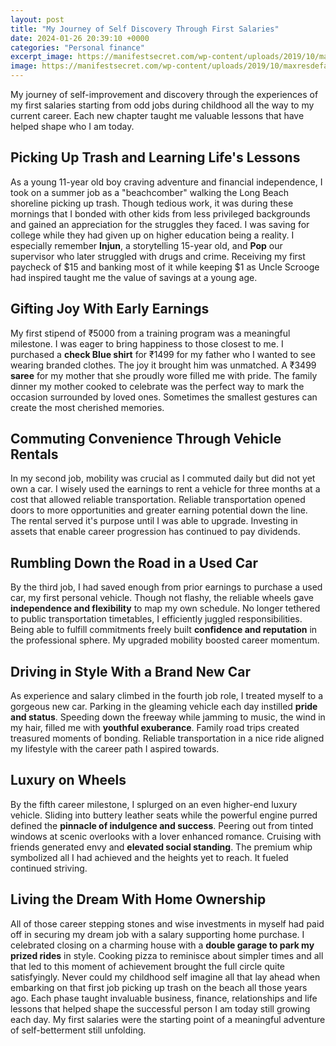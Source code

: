 ```yaml
---
layout: post
title: "My Journey of Self Discovery Through First Salaries"
date: 2024-01-26 20:39:10 +0000
categories: "Personal finance"
excerpt_image: https://manifestsecret.com/wp-content/uploads/2019/10/maxresdefault.jpg
image: https://manifestsecret.com/wp-content/uploads/2019/10/maxresdefault.jpg
---
```


My journey of self-improvement and discovery through the experiences of my first salaries starting from odd jobs during childhood all the way to my current career. Each new chapter taught me valuable lessons that have helped shape who I am today.
## Picking Up Trash and Learning Life's Lessons 
As a young 11-year old boy craving adventure and financial independence, I took on a summer job as a "beachcomber" walking the Long Beach shoreline picking up trash. Though tedious work, it was during these mornings that I bonded with other kids from less privileged backgrounds and gained an appreciation for the struggles they faced. I was saving for college while they had given up on higher education being a reality. I especially remember **Injun**, a storytelling 15-year old, and **Pop** our supervisor who later struggled with drugs and crime. Receiving my first paycheck of $15 and banking most of it while keeping $1 as Uncle Scrooge had inspired taught me the value of savings at a young age.
## Gifting Joy With Early Earnings
My first stipend of ₹5000 from a training program was a meaningful milestone. I was eager to bring happiness to those closest to me. I purchased a **check Blue shirt** for ₹1499 for my father who I wanted to see wearing branded clothes. The joy it brought him was unmatched. A ₹3499 **saree** for my mother that she proudly wore filled me with pride. The family dinner my mother cooked to celebrate was the perfect way to mark the occasion surrounded by loved ones. Sometimes the smallest gestures can create the most cherished memories.  
## Commuting Convenience Through Vehicle Rentals
In my second job, mobility was crucial as I commuted daily but did not yet own a car. I wisely used the earnings to rent a vehicle for three months at a cost that allowed reliable transportation. Reliable transportation opened doors to more opportunities and greater earning potential down the line. The rental served it's purpose until I was able to upgrade. Investing in assets that enable career progression has continued to pay dividends.
## Rumbling Down the Road in a Used Car
By the third job, I had saved enough from prior earnings to purchase a used car, my first personal vehicle. Though not flashy, the reliable wheels gave **independence and flexibility** to map my own schedule. No longer tethered to public transportation timetables, I efficiently juggled responsibilities. Being able to fulfill commitments freely built **confidence and reputation** in the professional sphere. My upgraded mobility boosted career momentum.  
## Driving in Style With a Brand New Car  
As experience and salary climbed in the fourth job role, I treated myself to a gorgeous new car. Parking in the gleaming vehicle each day instilled **pride and status**. Speeding down the freeway while jamming to music, the wind in my hair, filled me with **youthful exuberance**. Family road trips created treasured moments of bonding. Reliable transportation in a nice ride aligned my lifestyle with the career path I aspired towards.  
## Luxury on Wheels
By the fifth career milestone, I splurged on an even higher-end luxury vehicle. Sliding into buttery leather seats while the powerful engine purred defined the **pinnacle of indulgence and success**. Peering out from tinted windows at scenic overlooks with a lover enhanced romance. Cruising with friends generated envy and **elevated social standing**. The premium whip symbolized all I had achieved and the heights yet to reach. It fueled continued striving.
## Living the Dream With Home Ownership
All of those career stepping stones and wise investments in myself had paid off in securing my dream job with a salary supporting home purchase. I celebrated closing on a charming house with a **double garage to park my prized rides** in style. Cooking pizza to reminisce about simpler times and all that led to this moment of achievement brought the full circle quite satisfyingly. Never could my childhood self imagine all that lay ahead when embarking on that first job picking up trash on the beach all those years ago. Each phase taught invaluable business, finance, relationships and life lessons that helped shape the successful person I am today still growing each day. My first salaries were the starting point of a meaningful adventure of self-betterment still unfolding.